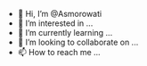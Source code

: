 - 👋 Hi, I’m @Asmorowati
- 👀 I’m interested in ...
- 🌱 I’m currently learning ...
- 💞️ I’m looking to collaborate on ...
- 📫 How to reach me ...

<!---
Asmorowati/Asmorowati is a ✨ special ✨ repository because its `README.md` (this file) appears on your GitHub profile.
You can click the Preview link to take a look at your changes.
--->
